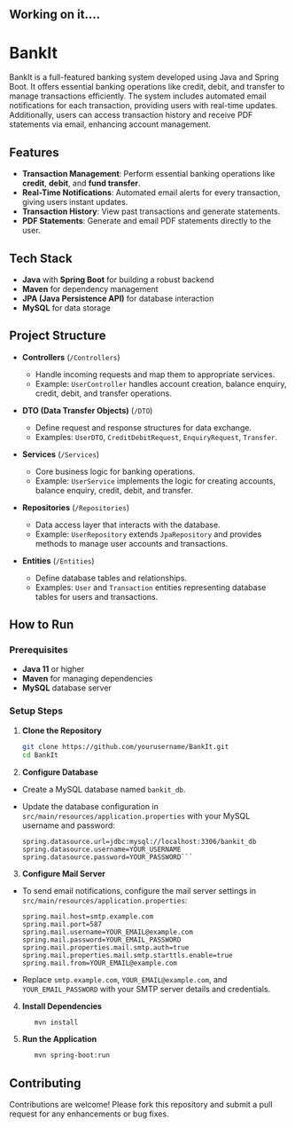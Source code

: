 ## Working on it....

# BankIt

BankIt is a full-featured banking system developed using Java and Spring Boot. It offers essential banking operations like credit, debit, and transfer to manage transactions efficiently. The system includes automated email notifications for each transaction, providing users with real-time updates. Additionally, users can access transaction history and receive PDF statements via email, enhancing account management.

## Features

- **Transaction Management**: Perform essential banking operations like **credit**, **debit**, and **fund transfer**.
- **Real-Time Notifications**: Automated email alerts for every transaction, giving users instant updates.
- **Transaction History**: View past transactions and generate statements.
- **PDF Statements**: Generate and email PDF statements directly to the user.

## Tech Stack

- **Java** with **Spring Boot** for building a robust backend
- **Maven** for dependency management
- **JPA (Java Persistence API)** for database interaction
- **MySQL** for data storage

## Project Structure

- **Controllers** (`/Controllers`)
  - Handle incoming requests and map them to appropriate services.
  - Example: `UserController` handles account creation, balance enquiry, credit, debit, and transfer operations.

- **DTO (Data Transfer Objects)** (`/DTO`)
  - Define request and response structures for data exchange.
  - Examples: `UserDTO`, `CreditDebitRequest`, `EnquiryRequest`, `Transfer`.

- **Services** (`/Services`)
  - Core business logic for banking operations.
  - Example: `UserService` implements the logic for creating accounts, balance enquiry, credit, debit, and transfer.

- **Repositories** (`/Repositories`)
  - Data access layer that interacts with the database.
  - Example: `UserRepository` extends `JpaRepository` and provides methods to manage user accounts and transactions.

- **Entities** (`/Entities`)
  - Define database tables and relationships.
  - Examples: `User` and `Transaction` entities representing database tables for users and transactions.

## How to Run

### Prerequisites

- **Java 11** or higher
- **Maven** for managing dependencies
- **MySQL** database server

### Setup Steps

1. **Clone the Repository**
   ```bash
   git clone https://github.com/yourusername/BankIt.git
   cd BankIt

2. **Configure Database**
- Create a MySQL database named `bankit_db`.
- Update the database configuration in `src/main/resources/application.properties` with your MySQL username and password:

  ```properties
  spring.datasource.url=jdbc:mysql://localhost:3306/bankit_db
  spring.datasource.username=YOUR_USERNAME
  spring.datasource.password=YOUR_PASSWORD```

 3. **Configure Mail Server**
- To send email notifications, configure the mail server settings in `src/main/resources/application.properties`:

  ```properties
  spring.mail.host=smtp.example.com
  spring.mail.port=587
  spring.mail.username=YOUR_EMAIL@example.com
  spring.mail.password=YOUR_EMAIL_PASSWORD
  spring.mail.properties.mail.smtp.auth=true
  spring.mail.properties.mail.smtp.starttls.enable=true
  spring.mail.from=YOUR_EMAIL@example.com
  ```
- Replace `smtp.example.com`, `YOUR_EMAIL@example.com`, and `YOUR_EMAIL_PASSWORD` with your SMTP server details and credentials.

 4. **Install Dependencies**

      ``` bash
         mvn install
      ```
 5. **Run the Application**

      ```bash
         mvn spring-boot:run
      ```
      
## Contributing

Contributions are welcome! Please fork this repository and submit a pull request for any enhancements or bug fixes.



